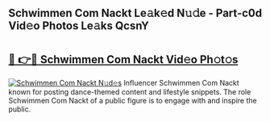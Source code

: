 ## Schwimmen Com Nackt Le𝚊k𝚎d N𝚞𝚍e - Part-c0d Vid𝚎o Photos Le𝚊ks QcsnY

# <h2><a href="http://fb9ro3.evod.top/?m=Schwimmen+Com+Nackt">🔗 👉🔴 Schwimmen Com Nackt Vid𝚎o Ph𝚘t𝚘s</a></h2>

[![Schwimmen Com Nackt N𝚞d𝚎s](https://i.imgur.com/8V9OHl7.gif)](http://fb9ro3.evod.top/?m=Schwimmen+Com+Nackt)
Influencer Schwimmen Com Nackt known for posting dance-themed content and lifestyle snippets. The role Schwimmen Com Nackt of a public figure is to engage with and inspire the public. 
